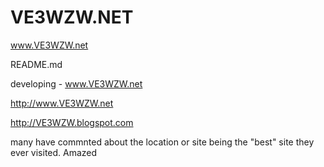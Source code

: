 # VE3WZW.NET
www.VE3WZW.net


README.md

developing - www.VE3WZW.net

http://www.VE3WZW.net

http://VE3WZW.blogspot.com


many have commnted about the location or site being the "best" site they ever visited.   Amazed 



